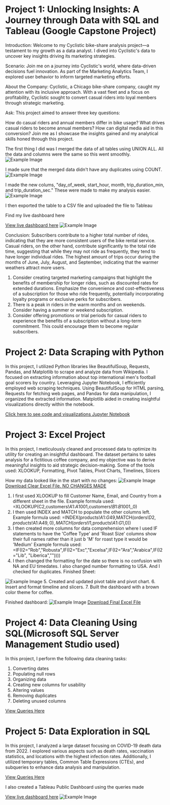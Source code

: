 # Project 1: Unlocking Insights: A Journey through Data with SQL and Tableau (Google Capstone Project)

Introduction:
Welcome to my Cyclistic bike-share analysis project—a testament to my growth as a data analyst. I dived into Cyclistic's data to uncover key insights driving its marketing strategies.

Scenario:
Join me on a journey into Cyclistic's world, where data-driven decisions fuel innovation. As part of the Marketing Analytics Team, I explored user behavior to inform targeted marketing efforts.

About the Company:
Cyclistic, a Chicago bike-share company, caught my attention with its inclusive approach. With a vast fleet and a focus on profitability, Cyclistic sought to convert casual riders into loyal members through strategic marketing.

Ask:
This project aimed to answer three key questions:

How do casual riders and annual members differ in bike usage?
What drives casual riders to become annual members?
How can digital media aid in this conversion?
Join me as I showcase the insights gained and my analytical skills honed through this project.

The first thing I did was I merged the data of all tables using UNION ALL. All the data and columns were the same so this went smoothly.
<img src="assets/merged_data.png" alt="Example Image">

I made sure that the merged data didn't have any duplicates using COUNT.
<img src="assets/duplicatecheck.png" alt="Example Image">

I made the new colums, "day_of_week, start_hour, month, trip_duration_min, and trip_duration_sec." These were made to make my analysis easier. 
<img src="assets/newcolumns.png" alt="Example Image">

I then exported the table to a CSV file and uploaded the file to Tableau 

Find my live dashboard here

[View live dashboard here](https://public.tableau.com/app/profile/cesar.v4729/viz/dashboard1_17068484244590/Dashboard1)
<img src="assets/dashboard.png" alt="Example Image">



Conclusion: Subscribers contribute to a higher total number of rides, indicating that they are more consistent users of the bike rental service.
Casual riders, on the other hand, contribute significantly to the total ride time, suggesting that while they may not ride as frequently, they tend to have longer individual rides. 
The highest amount of trips occur during the months of June, July, August, and September, indicating that the warmer weathers attract more users. 

1. Consider creating targeted marketing campaigns that highlight the benefits of membership for longer rides, such as discounted rates for extended durations.
Emphasize the convenience and cost-effectiveness of a subscription for those who ride frequently, potentially incorporating loyalty programs or exclusive perks for subscribers.
2. There is a peak in riders in the warm months and on weekends. Consider having a summer or weekend subscription. 
3. Consider offering promotions or trial periods for casual riders to experience the benefits of a subscription without a long-term commitment. This could encourage them to become regular subscribers.

# Project 2: Data Scraping with Python
In this project, I utilized Python libraries like BeautifulSoup, Requests, Pandas, and Matplotlib to scrape and analyze data from Wikipedia. I focused on extracting information about top international men's football goal scorers by country. Leveraging Jupyter Notebook, I efficiently employed web scraping techniques. Using BeautifulSoup for HTML parsing, Requests for fetching web pages, and Pandas for data manipulation, I organized the extracted information. Matplotlib aided in creating insightful visualizations directly within the notebook.

[Click here to see code and visualizations Jupyter Notebook](project2final.md)

# Project 3: Excel Project
In this project, I meticulously cleaned and processed data to optimize its utility for creating an insightful dashboard. The dataset pertains to sales analysis for a fictitious coffee company, and my objective was to derive meaningful insights to aid strategic decision-making. Some of the tools used: XLOOKUP, Formatting, Pivot Tables, Pivot Charts, Timelines, Slicers

How my data looked like in the start with no changes: 
<img src="assets/beginning.PNG" alt="Example Image">
<a href="assets/coffeeOrdersDataNoChanges.xlsx">Download Clear Excel File. NO CHANGES MADE</a>

1. I first used XLOOKUP to fill Customer Name, Email, and Country from a different sheet in the file. 
Example formula used: =XLOOKUP(C2,customers!$A$1:$A$1001,customers!$B$1:$B$1001,,0) 
2. I then used INDEX and MATCH to populate the other columns left. 
Example formula used: =INDEX(products!$A$1:$G$49,MATCH(orders!$D2,products!$A$1:$A$49,0),MATCH(orders!I$1,products!$A$1:$G$1,0))
3. I then created more columns for data comprehension where I used IF statements to have the 'Coffee Type' and 'Roast Size' columns show their full names rather than it just b 'M' for roast type it would be 'Medium'
Example formula used: =IF(I2="Rob","Robusta",IF(I2="Exc","Excelsa",IF(I2="Ara","Arabica",IF(I2="Lib", "Liberica",""))))
4. I then changed the formatting for the date so there is no confusion with NA and EU timedates. I also changed number formatting to USA.  And I checked for duplicates.
Finished Sheet:
<img src="assets/finishedsheet.PNG" alt="Example Image">
5. Created and updated pivot table and pivot chart. 
6. Insert and format timeline and slicers. 
7. Built the dashboard with a brown color theme for coffee. 

Finished dashboard: 
<img src="assets/finishedDashboard.PNG" alt="Example Image">
<a href="assets/coffeeOrdersData.xlsx" download>Download Final Excel File</a>

# Project 4: Data Cleaning Using SQL(Microsoft SQL Server Management Studio used)
In this project, I perform the following data cleaning tasks:

1. Converting dates
2. Populating null rows
3. Organizing data
4. Creating new columns for usability
5. Altering values
6. Removing duplicates
7. Deleting unused columns
   
[View Queries Here](https://github.com/99cesarvg/portfolio/blob/main/QueryDataCleaning.sql)

# Project 5: Data Exploration in SQL
In this project, I analyzed a large dataset focusing on COVID-19 death data from 2022. I explored various aspects such as death rates, vaccination statistics, and locations with the highest infection rates. Additionally, I utilized temporary tables, Common Table Expressions (CTEs), and subqueries to enhance data analysis and manipulation.

[View Queries Here](https://github.com/99cesarvg/portfolio/blob/main/SQLQuery1.sql)

I also created a Tableau Public Dashboard using the queries made

[View live dashboard here](https://public.tableau.com/app/profile/cesar.v4729/viz/CovidAnalytics_17134844860940/Dashboard1)
<img src="assets/dashboardcovi" alt="Example Image">

 




